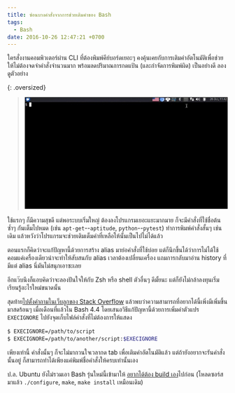 ```yaml
---
title: ซ่อนบางคำสั่งจากการช่วยเติมคำของ Bash
tags:
  - Bash
date: 2016-10-26 12:47:21 +0700
---
```


ใครสั่งงานคอมพิวเตอร์ผ่าน CLI ที่ต้องพิมพ์คีย์บอร์ดเยอะๆ คงคุ้นเคยกับการเติมคำอัตโนมัติเพื่อช่วยให้ไม่ต้องจดจำคำสั่งจำนวนมาก พร้อมลดปริมาณการกดแป้น (และกำจัดการพิมพ์ผิด) เป็นอย่างดี ลองดูตัวอย่าง

{: .oversized}
> ![](/images/program/misc/bash-completion.gif)

ใช้แรกๆ ก็มีความสุขดี แต่พอระบบเริ่มใหญ่ ต้องลงโปรแกรมเยอะแยะมากมาย ก็จะมีคำสั่งที่ใช้ชื่อต้นซ้ำๆ กันเต็มไปหมด (เช่น `apt-get`--`aptitude`, `python`--`pytest`) ทำการพิมพ์คำสั่งสั้นๆ เช่นเดิม แล้วหวังว่าโปรแกรมจะช่วยเติมเต็มคำที่เหลือให้นั้นเป็นไปไม่ได้แล้ว

ตอนแรกก็คิดว่าจะแก้ปัญหานี้ด้วยการสร้าง alias มาย่อคำสั่งที่ใช้บ่อย แต่ก็นึกขึ้นได้ว่าการไม่ได้ใช้คอมแค่เครื่องเดียวน่าจะทำให้สับสนกับ alias เวลาต้องเปลี่ยนเครื่อง แถมการกลับมาอ่าน history ที่มีแต่ alias นี่มันไม่สนุกเอาซะเลย

อีกแว๊บนึงก็แอบคิดว่าจะลองปันใจให้กับ Zsh หรือ shell ตัวอื่นๆ ดีมั้ยนะ แต่ก็ยังไม่กล้าลงทุนเริ่มเรียนรู้อะไรใหม่ขนาดนั้น

สุดท้าย[ไปตั้งคำถามในเว็บลูกของ Stack Overflow][stackexchange answer] แล้วพบว่าความสามารถที่อยากได้นี้เพิ่งมีเพิ่มขึ้นมาสดร้อนๆ เมื่อเดือนที่แล้วใน Bash 4.4 โดยเสนอวิธีแก้ปัญหานี้ด้วยการเพิ่มค่าตัวแปร `EXECIGNORE` ไปยังจุดเก็บไฟล์คำสั่งที่ไม่ต้องการให้แสดง

``` bash
$ EXECIGNORE=/path/to/script
$ EXECIGNORE=/path/to/another/script:$EXECIGNORE
```

เพียงเท่านี้ คำสั่งนั้นๆ ก็จะไม่มากวนใจเวลากด tab เพื่อเติมคำอัตโนมัติแล้ว แต่ถ้ายังอยากจะรันคำสั่งนั้นอยู่ ก็สามารถทำได้เพียงแค่พิมพ์ชื่อคำสั่งให้ครบเท่านั้นเอง

ป.ล. Ubuntu ยังไม่รวมเอา Bash รุ่นใหม่นี้เข้ามาให้ [อยากได้ต้อง build เอง][build bash]ไปก่อน (โหลดซอร์สมาแล้ว `./configure`, `make`, `make install` เหมือนเดิม)


[stackexchange answer]: //unix.stackexchange.com/questions/314631/hide-some-commands-from-bash-completion
[build bash]: //fossbytes.com/installing-gnu-bash-4-4-linux-distros/
